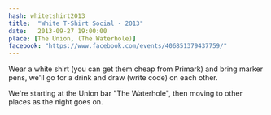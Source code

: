 ```yaml
---
hash: whitetshirt2013
title:  "White T-Shirt Social - 2013"
date:   2013-09-27 19:00:00
place: [The Union, (The Waterhole)]
facebook: "https://www.facebook.com/events/406851379437759/"
---
```


Wear a white shirt (you can get them cheap from Primark) and bring marker pens, we'll go for a drink and draw (write code) on each other.

We're starting at the Union bar "The Waterhole", then moving to other places as the night goes on.